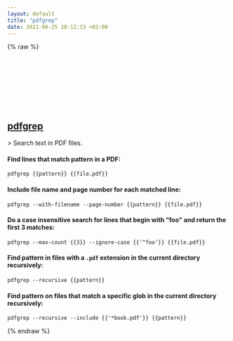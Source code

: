 ```yaml
---
layout: default
title: "pdfgrep"
date: 2021-06-25 18:12:13 +02:00
---
```

{% raw %}
<h2 id="pdfgrep">
  <a href="/en/osx/pdfgrep.html">pdfgrep</a> <a href="#pdfgrep"><svg class="icon">
    <use href="/assets/images/unicode_sprite.svg#link" />
  </svg></a>
</h2>
> Search text in PDF files.

#### Find lines that match pattern in a PDF:
```shell
pdfgrep {{pattern}} {{file.pdf}}
```
#### Include file name and page number for each matched line:
```shell
pdfgrep --with-filename --page-number {{pattern}} {{file.pdf}}
```
#### Do a case insensitive search for lines that begin with "foo" and return the first 3 matches:
```shell
pdfgrep --max-count {{3}} --ignore-case {{'^foo'}} {{file.pdf}}
```
#### Find pattern in files with a `.pdf` extension in the current directory recursively:
```shell
pdfgrep --recursive {{pattern}}
```
#### Find pattern on files that match a specific glob in the current directory recursively:
```shell
pdfgrep --recursive --include {{'*book.pdf'}} {{pattern}}
```
{% endraw %}